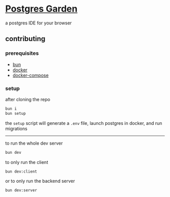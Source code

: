 # [Postgres Garden](https://postgres.garden)

a postgres IDE for your browser

## contributing

### prerequisites

- [bun](https://bun.sh/docs/installation)
- [docker](https://docs.docker.com/engine/install/)
- [docker-compose](https://docs.docker.com/compose/install/)

### setup

after cloning the repo

```sh
bun i
bun setup
```

the `setup` script will generate a `.env` file, launch postgres in docker, and run migrations

---

to run the whole dev server

```sh
bun dev
```

to only run the client

```sh
bun dev:client
```

or to only run the backend server

```sh
bun dev:server
```
